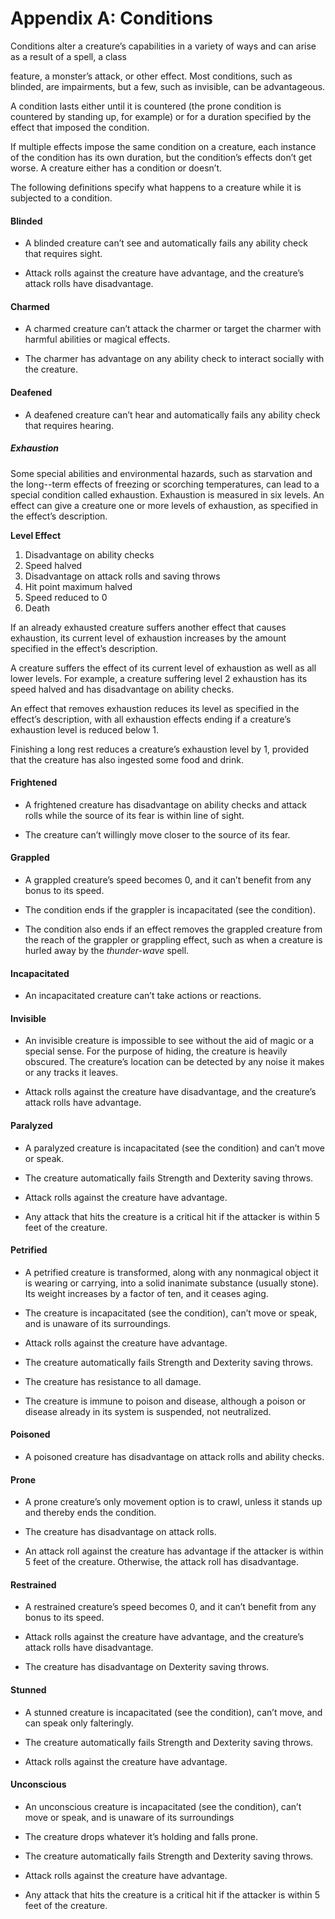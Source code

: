 Appendix A: Conditions
======================

Conditions alter a creature’s capabilities in a variety of ways and can arise as
a result of a spell, a class

feature, a monster’s attack, or other effect. Most conditions, such as blinded,
are impairments, but a few, such as invisible, can be advantageous.

A condition lasts either until it is countered (the prone condition is countered
  by standing up, for example) or for a duration specified by the effect that
  imposed the condition.

If multiple effects impose the same condition on a creature, each instance of the
condition has its own duration, but the condition’s effects don’t get worse. A
creature either has a condition or doesn’t.

The following definitions specify what happens to a creature while it is
subjected to a condition.

#### Blinded

-   A blinded creature can’t see and automatically fails any ability check that
    requires sight.

-   Attack rolls against the creature have advantage, and the creature’s attack
    rolls have disadvantage.

#### Charmed

-   A charmed creature can’t attack the charmer or target the charmer with
    harmful abilities or magical effects.

-   The charmer has advantage on any ability check to interact socially with the
    creature.

#### Deafened

-   A deafened creature can’t hear and automatically fails any ability check
    that requires hearing.

##### Exhaustion

Some special abilities and environmental hazards, such as starvation and the
long--term effects of freezing or scorching temperatures, can lead to a special
condition called exhaustion. Exhaustion is measured in six levels. An effect can
give a creature one or more levels of exhaustion, as specified in the effect’s
description.

**Level Effect**

1.  Disadvantage on ability checks
2.  Speed halved
3.  Disadvantage on attack rolls and saving throws
4.  Hit point maximum halved
5.  Speed reduced to 0
6.  Death

If an already exhausted creature suffers another effect that causes exhaustion,
its current level of exhaustion increases by the amount specified in the
effect’s description.

A creature suffers the effect of its current level of exhaustion as well as all
lower levels. For example, a creature suffering level 2 exhaustion has its speed
halved and has disadvantage on ability checks.

An effect that removes exhaustion reduces its level as specified in the effect’s
description, with all exhaustion effects ending if a creature’s exhaustion level
is reduced below 1.

Finishing a long rest reduces a creature’s exhaustion level by 1, provided that
the creature has also ingested some food and drink.

#### Frightened

-   A frightened creature has disadvantage on ability checks and attack rolls
    while the source of its fear is within line of sight.

-   The creature can’t willingly move closer to the source of its fear.

#### Grappled

-   A grappled creature’s speed becomes 0, and it can’t benefit from any bonus
    to its speed.

-   The condition ends if the grappler is incapacitated (see the condition).

-   The condition also ends if an effect removes the grappled creature from the
    reach of the grappler or grappling effect, such as when a creature is hurled
    away by the *thunder-­wave* spell.

#### Incapacitated

-   An incapacitated creature can’t take actions or reactions.

#### Invisible

-   An invisible creature is impossible to see without the aid of magic or a
    special sense. For the purpose of hiding, the creature is heavily obscured.
    The creature’s location can be detected by any noise it makes or any tracks
    it leaves.

-   Attack rolls against the creature have disadvantage, and the creature’s
    attack rolls have advantage.

#### Paralyzed

-   A paralyzed creature is incapacitated (see the condition) and can’t move or
    speak.

-   The creature automatically fails Strength and Dexterity saving throws.

-   Attack rolls against the creature have advantage.

-   Any attack that hits the creature is a critical hit if the attacker is
    within 5 feet of the creature.

#### Petrified

-   A petrified creature is transformed, along with any nonmagical object it is
    wearing or carrying, into a solid inanimate substance (usually stone). Its
    weight increases by a factor of ten, and it ceases aging.

-   The creature is incapacitated (see the condition), can’t move or speak, and
is unaware of its surroundings.

-   Attack rolls against the creature have advantage.

-   The creature automatically fails Strength and Dexterity saving throws.

-   The creature has resistance to all damage.

-   The creature is immune to poison and disease, although a poison or disease
    already in its system is suspended, not neutralized.

#### Poisoned

-   A poisoned creature has disadvantage on attack rolls and ability checks.

#### Prone

-   A prone creature’s only movement option is to crawl, unless it stands up and
    thereby ends the condition.

-   The creature has disadvantage on attack rolls.

-   An attack roll against the creature has advantage if the attacker is within
    5 feet of the creature. Otherwise, the attack roll has disadvantage.

#### Restrained

-   A restrained creature’s speed becomes 0, and it can’t benefit from any bonus
    to its speed.

-   Attack rolls against the creature have advantage, and the creature’s attack
    rolls have disadvantage.

-   The creature has disadvantage on Dexterity saving throws.

#### Stunned

-   A stunned creature is incapacitated (see the condition), can’t move, and can
    speak only falteringly.

-   The creature automatically fails Strength and Dexterity saving throws.

-   Attack rolls against the creature have advantage.

#### Unconscious

-   An unconscious creature is incapacitated (see the condition), can’t move or
    speak, and is unaware of its surroundings

-   The creature drops whatever it’s holding and falls prone.

-   The creature automatically fails Strength and Dexterity saving throws.

-   Attack rolls against the creature have advantage.

-   Any attack that hits the creature is a critical hit if the attacker is
    within 5 feet of the creature.
